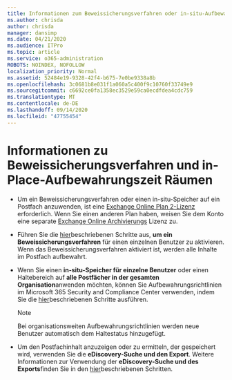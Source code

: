 ```yaml
---
title: Informationen zum Beweissicherungsverfahren oder in-situ-Aufbewahrung
ms.author: chrisda
author: chrisda
manager: dansimp
ms.date: 04/21/2020
ms.audience: ITPro
ms.topic: article
ms.service: o365-administration
ROBOTS: NOINDEX, NOFOLLOW
localization_priority: Normal
ms.assetid: 52484e19-9328-42f4-b675-7e0be9338a8b
ms.openlocfilehash: 3c0681b8e031f1a060a5c400f9c10760f33749e9
ms.sourcegitcommit: c6692ce0fa1358ec3529e59ca0ecdfdea4cdc759
ms.translationtype: MT
ms.contentlocale: de-DE
ms.lasthandoff: 09/14/2020
ms.locfileid: "47755454"
---
```

# <a name="about-litigation-holds-and-in-place-holds"></a>Informationen zu Beweissicherungsverfahren und in-Place-Aufbewahrungszeit Räumen

- Um ein Beweissicherungsverfahren oder einen in-situ-Speicher auf ein Postfach anzuwenden, ist eine [Exchange Online Plan 2-Lizenz](https://docs.microsoft.com/office365/servicedescriptions/office-365-platform-service-description/office-365-plan-options) erforderlich. Wenn Sie einen anderen Plan haben, weisen Sie dem Konto eine separate [Exchange Online Archivierungs](https://docs.microsoft.com/office365/servicedescriptions/exchange-online-archiving-service-description/exchange-online-archiving-service-description) Lizenz zu. 
    
- Führen Sie die [hier](https://docs.microsoft.com/office365/SecurityCompliance/place-a-mailbox-on-litigation-hold)beschriebenen Schritte aus, **um ein Beweissicherungsverfahren** für einen einzelnen Benutzer zu aktivieren. Wenn das Beweissicherungsverfahren aktiviert ist, werden alle Inhalte im Postfach aufbewahrt.
    
- Wenn Sie einen **in-situ-Speicher für einzelne Benutzer** oder einen Haltebereich auf **alle Postfächer in der gesamten Organisation**anwenden möchten, können Sie Aufbewahrungsrichtlinien im Microsoft 365 Security and Compliance Center verwenden, indem Sie die [hier]( https://docs.microsoft.com/microsoft-365/compliance/retention-policies)beschriebenen Schritte ausführen.
    
    > [!NOTE]
    > Bei organisationsweiten Aufbewahrungsrichtlinien werden neue Benutzer automatisch dem Haltestatus hinzugefügt. 
  
- Um den Postfachinhalt anzuzeigen oder zu ermitteln, der gespeichert wird, verwenden Sie die **eDiscovery-Suche und den Export**. Weitere Informationen zur Verwendung der **eDiscovery-Suche und des Exports**finden Sie in den [hier](https://docs.microsoft.com/microsoft-365/compliance/export-search-results)beschriebenen Schritten.
    

